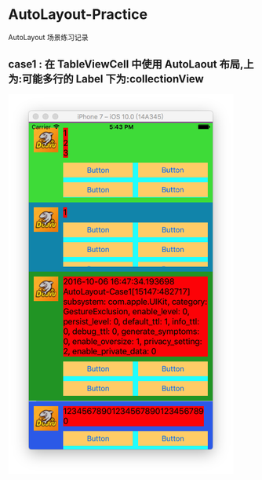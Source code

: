 # AutoLayout-Practice
AutoLayout 场景练习记录

## case1 : 在 TableViewCell 中使用 AutoLaout 布局,上为:可能多行的 Label 下为:collectionView
![image](https://github.com/Jacob-LJ/AutoLayout-Practice/raw/master/Pics/Snip20161006_4.png)
